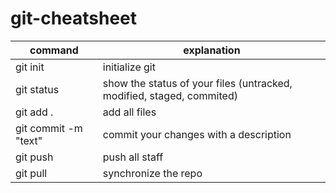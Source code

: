 # git-cheatsheet

| command              | explanation                                                           |
| -------------------- | --------------------------------------------------------------------- |
| git init             | initialize git                                                        |
| git status           | show the status of your files (untracked, modified, staged, commited) |
| git add .            | add all files                                                         |
| git commit -m "text" | commit your changes with a description                                |
| git push             | push all staff                                                        |
| git pull             | synchronize the repo                                                  |
